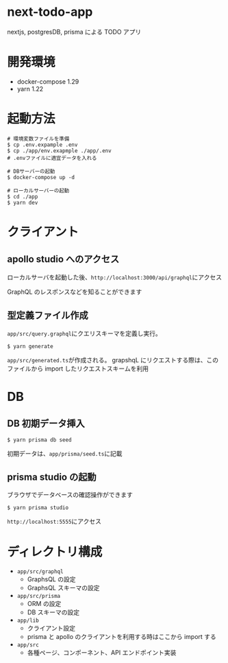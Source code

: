 # next-todo-app

nextjs, postgresDB, prisma による TODO アプリ

# 開発環境

- docker-compose 1.29
- yarn 1.22

# 起動方法

```sh:shell
# 環境変数ファイルを準備
$ cp .env.expample .env
$ cp ./app/env.exapmple ./app/.env
# .envファイルに適宜データを入れる

# DBサーバーの起動
$ docker-compose up -d

# ローカルサーバーの起動
$ cd ./app
$ yarn dev
```

# クライアント

## apollo studio へのアクセス

ローカルサーバを起動した後、`http://localhost:3000/api/graphql`にアクセス

GraphQL のレスポンスなどを知ることができます

## 型定義ファイル作成

`app/src/query.graphql`にクエリスキーマを定義し実行。

```sh:shell
$ yarn generate
```

`app/src/generated.ts`が作成される。
grapshqL にリクエストする際は、このファイルから import したリクエストスキームを利用

# DB

## DB 初期データ挿入

```sh:shell
$ yarn prisma db seed
```

初期データは、`app/prisma/seed.ts`に記載

## prisma studio の起動

ブラウザでデータベースの確認操作ができます

```sh:shell
$ yarn prisma studio
```

`http://localhost:5555`にアクセス

# ディレクトリ構成

- `app/src/graphql`
  - GraphsQL の設定
  - GraphsQL スキーマの設定
- `app/src/prisma`
  - ORM の設定
  - DB スキーマの設定
- `app/lib`
  - クライアント設定
  - prisma と apollo のクライアントを利用する時はここから import する
- `app/src`
  - 各種ページ、コンポーネント、API エンドポイント実装
